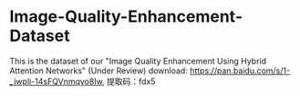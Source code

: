 # Image-Quality-Enhancement-Dataset
This is the dataset of our  "Image Quality Enhancement Using Hybrid Attention Networks" (Under Review)
download: https://pan.baidu.com/s/1-_jwpli-14sFQVnmqyo8Iw, 提取码：fdx5 
